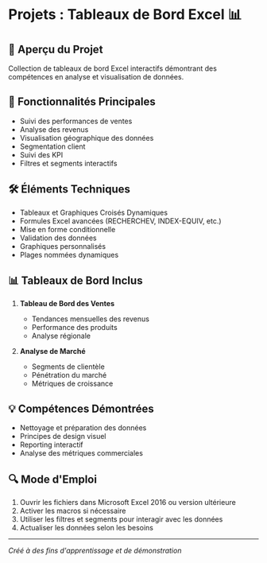# Projets :  Tableaux de Bord Excel 📊

## 📌 Aperçu du Projet
Collection de tableaux de bord Excel interactifs démontrant des compétences en analyse et visualisation de données.

## 🎯 Fonctionnalités Principales
- Suivi des performances de ventes
- Analyse des revenus
- Visualisation géographique des données
- Segmentation client
- Suivi des KPI
- Filtres et segments interactifs

## 🛠️ Éléments Techniques
- Tableaux et Graphiques Croisés Dynamiques
- Formules Excel avancées (RECHERCHEV, INDEX-EQUIV, etc.)
- Mise en forme conditionnelle
- Validation des données
- Graphiques personnalisés
- Plages nommées dynamiques

## 📊 Tableaux de Bord Inclus
1. **Tableau de Bord des Ventes**
   - Tendances mensuelles des revenus
   - Performance des produits
   - Analyse régionale

2. **Analyse de Marché**
   - Segments de clientèle
   - Pénétration du marché
   - Métriques de croissance

## 💡 Compétences Démontrées
- Nettoyage et préparation des données
- Principes de design visuel
- Reporting interactif
- Analyse des métriques commerciales

## 🔍 Mode d'Emploi
1. Ouvrir les fichiers dans Microsoft Excel 2016 ou version ultérieure
2. Activer les macros si nécessaire
3. Utiliser les filtres et segments pour interagir avec les données
4. Actualiser les données selon les besoins

---
*Créé à des fins d'apprentissage et de démonstration*